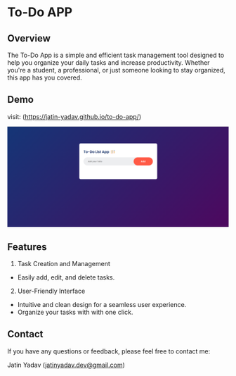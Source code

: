 
# To-Do APP


## Overview
The To-Do App is a simple and efficient task management tool designed to help you organize your daily tasks and increase productivity. Whether you're a student, a professional, or just someone looking to stay organized, this app has you covered.

## Demo
visit: (https://jatin-yadav.github.io/to-do-app/)

<img src="https://github.com/jatin-yadav/to-do-app/blob/main/images/example.png"></img>

## Features
1. Task Creation and Management
- Easily add, edit, and delete tasks.

2. User-Friendly Interface
- Intuitive and clean design for a seamless user experience.
- Organize your tasks with with one click.
## Contact
If you have any questions or feedback, please feel free to contact me:

Jatin Yadav (jatinyadav.dev@gmail.com)